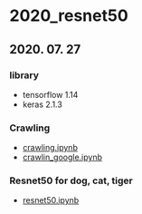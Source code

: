 # 2020_resnet50


## 2020. 07. 27


### library
  - tensorflow 1.14
  - keras 2.1.3




###  Crawling
  - [crawling.ipynb](https://github.com/boahchoi/2020_resnet50/blob/master/crawling.ipynb)
  - [crawlin_google.ipynb](https://github.com/boahchoi/2020_resnet50/blob/master/crawling_google.ipynb)





###  Resnet50 for dog, cat, tiger
  - [resnet50.ipynb]()






